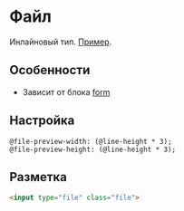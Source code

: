 # Файл

Инлайновый тип. [Пример](http://sedona.stage.constlab.ru/blocks/file/).

## Особенности

* Зависит от блока [form](https://github.com/constlab/sedona-blocks/tree/master/form)

## Настройка

```less
@file-preview-width: (@line-height * 3);
@file-preview-height: (@line-height * 3);
```

## Разметка

```html
<input type="file" class="file">
```
